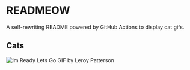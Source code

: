 # READMEOW

A self-rewriting README powered by GitHub Actions to display cat gifs.

## Cats

![Im Ready Lets Go GIF by Leroy Patterson](https://media1.giphy.com/media/CjmvTCZf2U3p09Cn0h/200.gif?cid=9acd02darhgzwp7n6bsee60zy4q1jy0qq7m7wufu67dkbgau&ep=v1_gifs_search&rid=200.gif&ct=g)

